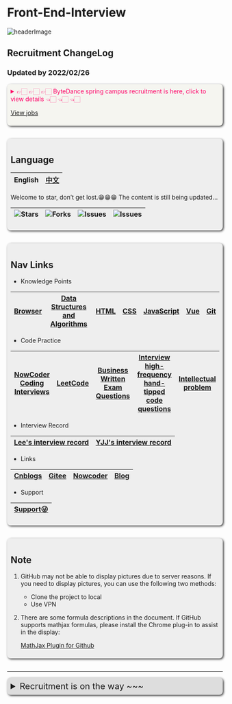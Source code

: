 # Front-End-Interview

![headerImage](https://github.com/halfrost/halfrost/blob/master/icons/header_white_.png)

## Recruitment ChangeLog

### Updated by 2022/02/26

<details style="box-shadow:2px 2px 5px #333333; padding: 8px; border-radius: 8px; background-color: #f5f5f0">
<summary style="color: #ff0066;">
👉🏻 👉🏻 👉🏻 ByteDance spring campus recruitment is here, click to view details 👈🏻 👈🏻 👈🏻

[View jobs](https://jobs.toutiao.com/campus/m/invite?referral_code=WQ73XKZ)
</summary>

> 内推码（记得加上，可跟进你的进度，有问题随时联系）
> <h4 style="color: #ff0066">WQ73XKZ</h4>
>
> 面向对象:
>
> 1. 暑期实习：2023届应届生 ( <b style="color: #ff0066">2022.9 - 2023.8</b> 期间毕业 )
> 2. 全职补录：2022应届生 ( <b style="color: #ff0066">2021.9-2022.8</b> 期间毕业 )
>
> 职位类别
>
> - 研发、产品、运营、销售、职能/支持、设计、市场、游戏策划
>
> 网申投递
>
> - 2月17日 - 4月30日 16:00
>
> 笔试
>
> - 2月下旬开始
>
> 面试
>
> - 2月中下旬开始
>
> Offer 发放
>
> - 2月下旬开始
>
</details>

<div style="box-shadow:2px 2px 5px #333333; padding: 8px; border-radius: 8px; background-color: #eee; margin: 30px 0">

## Language

|English|[中文](./README.md)|
|-|-|

Welcome to star, don’t get lost.😁😁😁  The content is still being updated...

<img alt="Stars" src="https://img.shields.io/github/stars/lf2021/Front-End-Interview?style=flat-square&labelColor=343b41">|<img alt="Forks" src="https://img.shields.io/github/forks/lf2021/Front-End-Interview?style=flat-square&labelColor=343b41">|<img alt="Issues" src="https://img.shields.io/github/issues/lf2021/Front-End-Interview?style=flat-square&labelColor=343b41">|<img alt="Issues" src="https://img.shields.io/github/issues-pr/lf2021/Front-End-Interview?style=flat-square&labelColor=343b41">
|:----:|:----:|:----:|:----:|

</div>

<div style="box-shadow:2px 2px 5px #333333; padding: 8px; border-radius: 8px; background-color: #eee">

## Nav Links

- Knowledge Points

|[Browser](./01.浏览器/浏览器.md)|[Data Structures and Algorithms](./02.数据结构与算法/数据结构与算法.md)|[HTML](03.HTML/html.md)|[CSS](./04.CSS/css.md)|[JavaScript](05.JavaScript/js.md)|[Vue](./06.Vue/vue.md)|[Git](./10.git常用指令/git常用指令.md)|
|:---:|:---:|:---:|:---:|:---:|:---:|:---:|

- Code Practice

|[NowCoder Coding Interviews](./07.算法刷题/牛客网%20-%20剑指offer.md)|[LeetCode](./07.算法刷题/leetcode思路.md)|[Business Written Exam Questions](./07.算法刷题/牛客网%20-%20企业笔试题.md)|[Interview high-frequency hand-tipped code questions](./08.面试高频手撕代码题/面试高频手撕代码题.md)|[Intellectual problem](./09.面试复盘/智力题.md)|
|:---:|:---:|:---:|:---:|:---:|

- Interview Record

|[Lee's interview record](./09.面试复盘/Lee的面试记录.md)|[YJJ's interview record](./09.面试复盘/YJJ的面试记录.md)|
|:---:|:---:|

- Links

|[Cnblogs](https://www.cnblogs.com/muzidaitou)|[Gitee](https://gitee.com/lee_van)|[Nowcoder](https://www.nowcoder.com/profile/549508843)|[Blog](https://lf2021.github.io/)|
|:---:|:---:|:---:|:---:|

- Support

|[Support😜](./images/收款码.png)|
|:---:|

</div>

<div style="box-shadow:2px 2px 5px #333333; padding: 8px; border-radius: 8px; background-color: #eee; margin: 30px 0;">

## Note

1. GitHub may not be able to display pictures due to server reasons. If you need to display pictures, you can use the following two methods:

   - Clone the project to local
   - Use VPN

2. There are some formula descriptions in the document. If GitHub supports mathjax formulas, please install the Chrome plug-in to assist in the display:

    [MathJax Plugin for Github](https://chrome.google.com/webstore/detail/mathjax-plugin-for-github/ioemnmodlmafdkllaclgeombjnmnbima/related?hl=zh-CN)

</div>

---

<details style="box-shadow:2px 2px 5px #333333; padding: 8px; border-radius: 8px; background-color: #ddd">

<summary style="font-size: 20px">
Recruitment is on the way ~~~
</summary>

### Internal Recommend Code: WQ73XKZ

Internship delivery link: <https://job.toutiao.com/s/eUn5TwS>

School recruitment delivery link: <https://jobs.toutiao.com/s/eD6pQff>

Social recruitment delivery link: <https://job.toutiao.com/s/eUnRvar>

</details>

